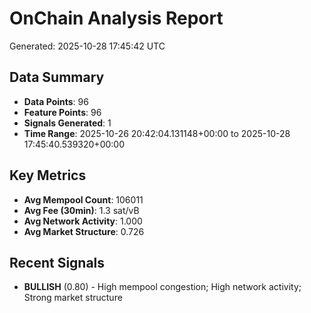 # OnChain Analysis Report
Generated: 2025-10-28 17:45:42 UTC

## Data Summary
- **Data Points**: 96
- **Feature Points**: 96
- **Signals Generated**: 1
- **Time Range**: 2025-10-26 20:42:04.131148+00:00 to 2025-10-28 17:45:40.539320+00:00

## Key Metrics
- **Avg Mempool Count**: 106011
- **Avg Fee (30min)**: 1.3 sat/vB
- **Avg Network Activity**: 1.000
- **Avg Market Structure**: 0.726

## Recent Signals
- **BULLISH** (0.80) - High mempool congestion; High network activity; Strong market structure
